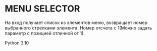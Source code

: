 # MENU SELECTOR

На вход получает список из элементов меню, возвращает номер выбранного стрелками элемента.
Номер отсчета с 1(Можно задать параметр с позицией отличной от 1).

Python 3.10